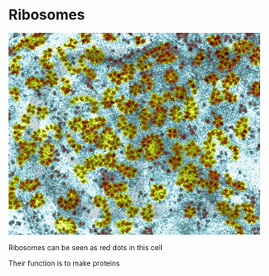 # Ribosomes

![Untitled](Ribosomes%2059a00/Untitled.png)

Ribosomes can be seen as red dots in this cell

Their function is to make proteins